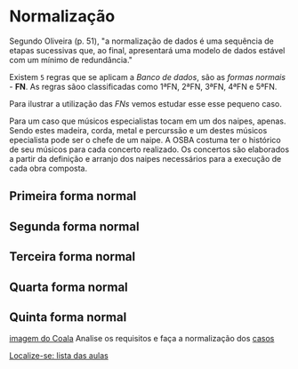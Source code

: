 # Normalização

Segundo Oliveira (p. 51), "a normalização de dados é uma sequência de etapas sucessivas que, ao final, apresentará uma modelo de dados estável com um mínimo de redundância."

Existem `5` regras que se aplicam a *Banco de dados*, são as *formas normais* - **FN**. As regras sãoo classificadas como 1ªFN, 2ªFN, 3ªFN, 4ªFN e 5ªFN.

Para ilustrar a utilização das *FNs* vemos estudar esse esse pequeno caso.

Para um caso que músicos especialistas tocam em um dos naipes, apenas. Sendo estes madeira, corda, metal e percurssão e um destes músicos epecialista pode ser o chefe de um naipe. A OSBA costuma ter o histórico de seu músicos para cada concerto realizado. Os concertos são elaborados a partir da definição e arranjo dos naipes necessários para a execução de cada obra composta.

## Primeira forma normal

## Segunda forma normal

## Terceira forma normal

## Quarta forma normal

## Quinta forma normal
[imagem do Coala](https://github.com/tmenegaz/db_dendezeiros/blob/master/assunto/img/Koala.jpg)
Analise os requisitos e faça a normalização dos [casos](https://github.com/tmenegaz/db_dendezeiros/blob/master/assunto/casos.md#estudos-de-caso)

[Localize-se: lista das aulas](https://github.com/tmenegaz/db_dendezeiros/blob/master/assunto/lista.md#lista-de-aulas)
